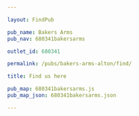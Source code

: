 ```yaml
---

layout: FindPub

pub_name: Bakers Arms
pub_nav: 680341bakersarms

outlet_id: 680341

permalink: /pubs/bakers-arms-alton/find/

title: Find us here

pub_map: 680341bakersarms.js
pub_map_json: 680341bakersarms.json

---
```

